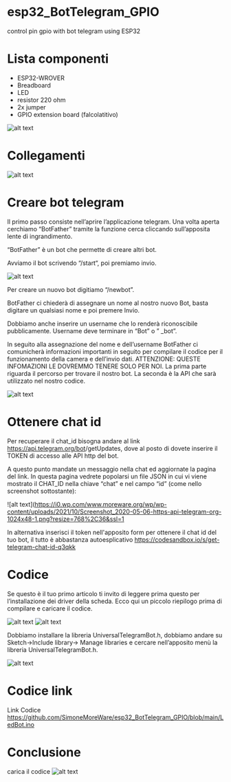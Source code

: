 # esp32_BotTelegram_GPIO
control pin gpio with bot telegram using ESP32

# Lista componenti

* ESP32-WROVER
* Breadboard
* LED
* resistor 220 ohm
* 2x jumper
* GPIO extension board (falcolatitivo)

![alt text](https://i0.wp.com/www.moreware.org/wp/wp-content/uploads/2022/08/ltc.png?w=616&ssl=1)

# Collegamenti

![alt text](https://i0.wp.com/www.moreware.org/wp/wp-content/uploads/2022/08/ltc-1.png?w=600&ssl=1)

# Creare bot telegram

Il primo passo consiste nell’aprire l’applicazione telegram. Una volta aperta cerchiamo “BotFather” tramite la funzione cerca cliccando sull’apposita lente di ingrandimento.

“BotFather” è un bot che permette di creare altri bot.

Avviamo il bot scrivendo “/start“, poi premiamo invio.

![alt text](https://i0.wp.com/www.moreware.org/wp/wp-content/uploads/2020/12/bothfather1.png?w=623&ssl=1)

Per creare un nuovo bot digitiamo “/newbot”.

BotFather ci chiederà di assegnare un nome al nostro nuovo Bot, basta digitare un qualsiasi nome e poi premere Invio.

Dobbiamo anche inserire un username che lo renderà riconoscibile pubblicamente. Username deve terminare in “Bot” o ” _bot”.

In seguito alla assegnazione del nome e dell’username BotFather ci comunicherà informazioni importanti in seguito per compilare il codice per il funzionamento della camera e dell’invio dati. ATTENZIONE: QUESTE INFOMAZIONI LE DOVREMMO TENERE SOLO PER NOI. La prima parte riguarda il percorso per trovare il nostro bot. La seconda è la API che sarà utilizzato nel nostro codice.

![alt text](https://i0.wp.com/www.moreware.org/wp/wp-content/uploads/2020/12/botfather2.png?w=618&ssl=1)

# Ottenere chat id

Per recuperare il chat_id bisogna andare al link https://api.telegram.org/bot<TOKEN>/getUpdates, dove al posto di <TOKEN> dovete inserire il TOKEN di accesso alle API http del bot.

A questo punto mandate un messaggio nella chat ed aggiornate la pagina del link. In questa pagina vedrete popolarsi un file JSON in cui vi viene mostrato il CHAT_ID nella chiave “chat” e nel campo “id” (come nello screenshot sottostante):
  
![alt text](https://i0.wp.com/www.moreware.org/wp/wp-content/uploads/2021/10/Screenshot_2020-05-06-https-api-telegram-org-1024x48-1.png?resize=768%2C36&ssl=1
  
In alternativa inserisci il token nell'apposito form per ottenere il chat id del tuo bot, il tutto è abbastanza autoesplicativo
https://codesandbox.io/s/get-telegram-chat-id-q3qkk
  
  # Codice
Se questo è il tuo primo articolo ti invito di leggere prima questo per l’installazione dei driver della scheda. Ecco qui un piccolo riepilogo prima di compilare e caricare il codice.

![alt text](https://i0.wp.com/www.moreware.org/wp/wp-content/uploads/2022/08/ltc-2.png?w=599&ssl=1)
![alt text](https://i0.wp.com/www.moreware.org/wp/wp-content/uploads/2022/08/ltc-3.png?w=557&ssl=1)
  


Dobbiamo installare la libreria UniversalTelegramBot.h, dobbiamo andare su Sketch->Include library-> Manage libraries e cercare nell’apposito menù la libreria UniversalTelegramBot.h.

![alt text](https://i0.wp.com/www.moreware.org/wp/wp-content/uploads/2022/08/FRSHLA9JQQYK3OF.png?resize=768%2C437&ssl=1)

# Codice link
 Link Codice https://github.com/SimoneMoreWare/esp32_BotTelegram_GPIO/blob/main/LedBot.ino
  
# Conclusione
  carica il codice
  ![alt text](https://i0.wp.com/www.moreware.org/wp/wp-content/uploads/2022/09/ESP32-ESP8266-NodeMCU-Telegram-Control-Outputs-Overview.png?w=856&ssl=1)
